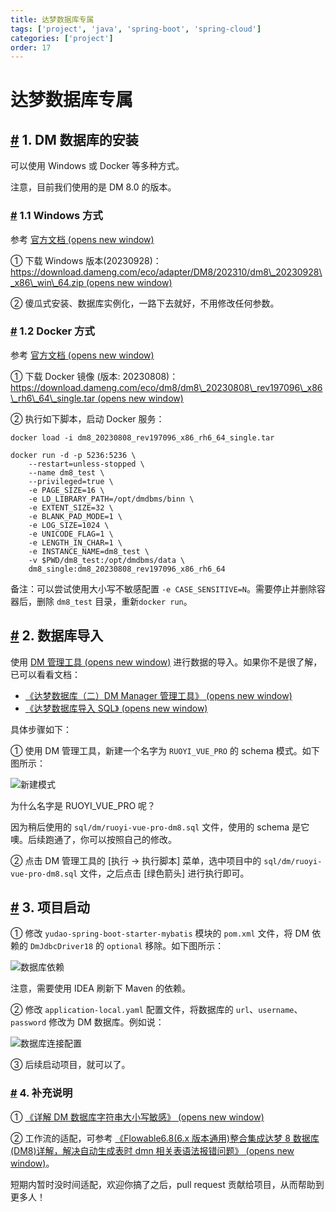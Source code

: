 ```yaml
---
title: 达梦数据库专属
tags: ['project', 'java', 'spring-boot', 'spring-cloud']
categories: ['project']
order: 17
---
```

# 达梦数据库专属

## [#](#_1-dm-数据库的安装) 1. DM 数据库的安装

 可以使用 Windows 或 Docker 等多种方式。

 注意，目前我们使用的是 DM 8.0 的版本。

 ### [#](#_1-1-windows-方式) 1.1 Windows 方式

 参考 [官方文档  (opens new window)](https://eco.dameng.com/document/dm/zh-cn/start/install-dm-windows-prepare.html)

 ① 下载 Windows 版本(20230928)：[https://download.dameng.com/eco/adapter/DM8/202310/dm8\_20230928\_x86\_win\_64.zip  (opens new window)](https://download.dameng.com/eco/adapter/DM8/202310/dm8_20230928_x86_win_64.zip)

 ② 傻瓜式安装、数据库实例化，一路下去就好，不用修改任何参数。

 ### [#](#_1-2-docker-方式) 1.2 Docker 方式

 参考 [官方文档  (opens new window)](https://eco.dameng.com/document/dm/zh-cn/start/dm-install-docker.html)

 ① 下载 Docker 镜像 (版本: 20230808)：[https://download.dameng.com/eco/dm8/dm8\_20230808\_rev197096\_x86\_rh6\_64\_single.tar  (opens new window)](https://download.dameng.com/eco/dm8/dm8_20230808_rev197096_x86_rh6_64_single.tar)

 ② 执行如下脚本，启动 Docker 服务：

 
```
docker load -i dm8_20230808_rev197096_x86_rh6_64_single.tar

docker run -d -p 5236:5236 \
    --restart=unless-stopped \
    --name dm8_test \
    --privileged=true \
    -e PAGE_SIZE=16 \
    -e LD_LIBRARY_PATH=/opt/dmdbms/binn \
    -e EXTENT_SIZE=32 \
    -e BLANK_PAD_MODE=1 \
    -e LOG_SIZE=1024 \
    -e UNICODE_FLAG=1 \
    -e LENGTH_IN_CHAR=1 \
    -e INSTANCE_NAME=dm8_test \
    -v $PWD/dm8_test:/opt/dmdbms/data \
    dm8_single:dm8_20230808_rev197096_x86_rh6_64

```
备注：可以尝试使用大小写不敏感配置 `-e CASE_SENSITIVE=N`。需要停止并删除容器后，删除 `dm8_test` 目录，重新`docker run`。

 ## [#](#_2-数据库导入) 2. 数据库导入

 使用 [DM 管理工具  (opens new window)](https://eco.dameng.com/document/dm/zh-cn/start/tool-dm-manager.html) 进行数据的导入。如果你不是很了解，已可以看看文档：

 * [《达梦数据库（二）DM Manager 管理工具》  (opens new window)](https://www.modb.pro/db/432934)
* [《达梦数据库导入 SQL》  (opens new window)](https://blog.51cto.com/u_16213594/7289559)

 具体步骤如下：

 ① 使用 DM 管理工具，新建一个名字为 `RUOYI_VUE_PRO` 的 schema 模式。如下图所示：

 ![新建模式](https://doc.iocoder.cn/img/%E8%BE%BE%E6%A2%A6%E6%95%B0%E6%8D%AE%E5%BA%93/%E6%96%B0%E5%BB%BA%E6%A8%A1%E5%BC%8F.png)

 为什么名字是 RUOYI\_VUE\_PRO 呢？

 因为稍后使用的 `sql/dm/ruoyi-vue-pro-dm8.sql` 文件，使用的 schema 是它噢。后续跑通了，你可以按照自己的修改。

 ② 点击 DM 管理工具的 [执行 -> 执行脚本] 菜单，选中项目中的 `sql/dm/ruoyi-vue-pro-dm8.sql` 文件，之后点击 [绿色箭头] 进行执行即可。

 ## [#](#_3-项目启动) 3. 项目启动

 ① 修改 `yudao-spring-boot-starter-mybatis` 模块的 `pom.xml` 文件，将 DM 依赖的 `DmJdbcDriver18` 的 `optional` 移除。如下图所示：

 ![数据库依赖](https://doc.iocoder.cn/img/%E5%BF%AB%E9%80%9F%E5%90%AF%E5%8A%A8/%E6%95%B0%E6%8D%AE%E5%BA%93%E4%BE%9D%E8%B5%96.png)

 注意，需要使用 IDEA 刷新下 Maven 的依赖。

 ② 修改 `application-local.yaml` 配置文件，将数据库的 `url`、`username`、`password` 修改为 DM 数据库。例如说：

 ![数据库连接配置](https://doc.iocoder.cn/img/%E8%BE%BE%E6%A2%A6%E6%95%B0%E6%8D%AE%E5%BA%93/%E6%95%B0%E6%8D%AE%E5%BA%93%E8%BF%9E%E6%8E%A5%E9%85%8D%E7%BD%AE.png)

 ③ 后续启动项目，就可以了。

 ### [#](#_4-补充说明) 4. 补充说明

 ① [《详解 DM 数据库字符串大小写敏感》  (opens new window)](https://eco.dameng.com/community/article/df11811a02de8e923c2e57ef6597bc62)

 ② 工作流的适配，可参考 [《Flowable6.8(6.x 版本通用)整合集成达梦 8 数据库(DM8)详解，解决自动生成表时 dmn 相关表语法报错问题》  (opens new window)](https://blog.csdn.net/TangBoBoa/article/details/130392495)。

 短期内暂时没时间适配，欢迎你搞了之后，pull request 贡献给项目，从而帮助到更多人！

